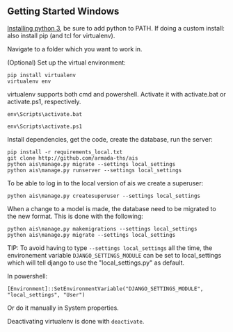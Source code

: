 ## Getting Started Windows
[Installing python 3](https://www.python.org/downloads/), be sure to add python to PATH. If doing a custom install: also install pip (and tcl for virtualenv).

Navigate to a folder which you want to work in.

(Optional) Set up the virtual environment:
```
pip install virtualenv
virtualenv env
```
virtualenv supports both cmd and powershell. Activate it with activate.bat or activate.ps1, respectively.
```
env\Scripts\activate.bat
```
```
env\Scripts\activate.ps1
```

Install dependencies, get the code, create the database, run the server:
```
pip install -r requirements_local.txt
git clone http://github.com/armada-ths/ais
python ais\manage.py migrate --settings local_settings
python ais\manage.py runserver --settings local_settings
```
To be able to log in to the local version of ais we create a superuser:
```
python ais\manage.py createsuperuser --settings local_settings
```
When a change to a model is made, the database need to be migrated to the new format. This is done with the following:
```
python ais\manage.py makemigrations --settings local_settings
python ais\manage.py migrate --settings local_settings
```

TIP: To avoid having to type `--settings local_settings` all the time, the environement variable `DJANGO_SETTINGS_MODULE` can be set to local_settings which will tell django to use the "local_settings.py" as default.

In powershell:
```
[Environment]::SetEnvironmentVariable("DJANGO_SETTINGS_MODULE", "local_settings", "User")
```

Or do it manually in System properties.

Deactivating virtualenv is done with `deactivate`.
